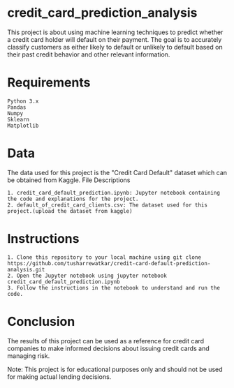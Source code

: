 # credit_card_prediction_analysis

This project is about using machine learning techniques to predict whether a credit card holder will default on their payment. The goal is to accurately classify customers as either likely to default or unlikely to default based on their past credit behavior and other relevant information.

# Requirements

    Python 3.x
    Pandas
    Numpy
    Sklearn
    Matplotlib

# Data

The data used for this project is the "Credit Card Default" dataset which can be obtained from Kaggle.
File Descriptions

    1. credit_card_default_prediction.ipynb: Jupyter notebook containing the code and explanations for the project.
    2. default_of_credit_card_clients.csv: The dataset used for this project.(upload the dataset from kaggle)

# Instructions

    1. Clone this repository to your local machine using git clone https://github.com/tusharrewatkar/credit-card-default-prediction-analysis.git
    2. Open the Jupyter notebook using jupyter notebook credit_card_default_prediction.ipynb
    3. Follow the instructions in the notebook to understand and run the code.

# Conclusion

The results of this project can be used as a reference for credit card companies to make informed decisions about issuing credit cards and managing risk.

Note: This project is for educational purposes only and should not be used for making actual lending decisions.
